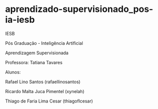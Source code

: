 # aprendizado-supervisionado_pos-ia-iesb

IESB

Pós Graduação - Inteligência Artificial

Aprendizagem Supervisionada

Professora: Tatiana Tavares

Alunos:

Rafael Lino Santos (rafaellinosantos)

Ricardo Malta Juca Pimentel (xynelah)

Thiago de Faria Lima Cesar (thiagoflcesar)
